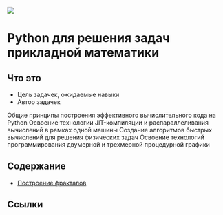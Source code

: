 ![](doc/logo.jpg)

# Python для решения задач прикладной математики

## Что это

- Цель задачек, ожидаемые навыки
- Автор задачек

Общие принципы построения эффективного вычислительного кода на Python
Освоение технологии JIT-компиляции и распараллеливания вычислений в рамках одной машины
Создание алгоритмов быстрых вычислений для решения физических задач
Освоение технологий программирования двумерной и трехмерной процедурной графики

## Содержание

- [Построение фракталов](fractals)

## Ссылки
